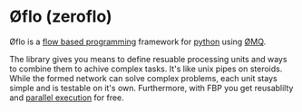 Øflo (zeroflo)
==============

Øflo is a [flow based programming](http://www.jpaulmorrison.com/fbp/) framework for [python](http://python.org/) using [ØMQ](http://zguide.zeromq.org/).

The library gives you means to define resuable processing units and ways to combine them to achive complex tasks. It's like unix pipes on steroids. While the formed network can solve complex problems, each unit stays simple and is testable on it's own. Furthermore, with FBP you get reusablilty and [parallel execution](https://docs.python.org/3/library/multiprocessing.html) for free.
